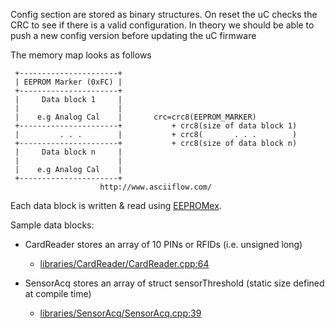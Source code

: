 Config section are stored as binary structures. On reset the uC checks the CRC to see if there is a valid configuration. In theory we should be able to push a new config version before updating the uC firmware

The memory map looks as follows

```
 +----------------------+
 | EEPROM Marker (0xFC) |
 +----------------------+
 |     Data block 1     |
 |                      |
 |    e.g Analog Cal    |       crc=crc8(EEPROM_MARKER)
 +----------------------+           + crc8(size of data block 1)
 |         . . .        |           + crc8(       . . .        )
 +----------------------+           + crc8(size of data block n)
 |     Data block n     |
 |                      |
 |    e.g Analog Cal    |
 +----------------------+
                    http://www.asciiflow.com/
```

Each data block is written & read using [EEPROMex](http://playground.arduino.cc/Code/EEPROMex).

Sample data blocks:

- CardReader stores an array of 10 PINs or RFIDs (i.e. unsigned long)
  - [libraries/CardReader/CardReader.cpp:64](https://bitbucket.org/cat101/casac/src/default/libraries/CardReader/CardReader.cpp#cl-64)

- SensorAcq stores an array of struct sensorThreshold (static size defined at compile time)
  - [libraries/SensorAcq/SensorAcq.cpp:39](https://bitbucket.org/cat101/casac/src/default/libraries/SensorAcq/SensorAcq.cpp#cl-39)

